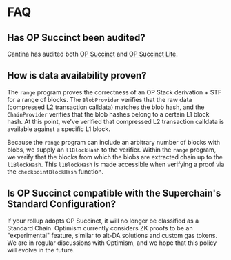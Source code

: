 # FAQ

## Has OP Succinct been audited?

Cantina has audited both [OP Succinct](https://github.com/succinctlabs/op-succinct/blob/edward/docs/audits/OP%20Succinct%20Spearbit.pdf) and [OP Succinct Lite](https://github.com/succinctlabs/op-succinct/blob/edward/docs/audits/OP%20Succinct%20Lite%20Spearbit.pdf). 

## How is data availability proven?

The `range` program proves the correctness of an OP Stack derivation + STF for a range of blocks. The `BlobProvider` verifies that the raw data (compressed L2 transaction calldata) matches the blob hash, and the `ChainProvider` verifies that the blob hashes belong to a certain L1 block hash. At this point, we've verified that compressed L2 transaction calldata is available against a specific L1 block. 

Because the `range` program can include an arbitrary number of blocks with blobs, we supply an `l1BlockHash` to the verifier. Within the `range` program, we verify that the blocks from which the blobs are extracted chain up to the `l1BlockHash`. This `l1BlockHash` is made accessible when verifying a proof via the `checkpointBlockHash` function.

## Is OP Succinct compatible with the Superchain's Standard Configuration?

If your rollup adopts OP Succinct, it will no longer be classified as a Standard Chain. Optimism currently considers ZK proofs to be an "experimental" feature, similar to alt-DA solutions and custom gas tokens. We are in regular discussions with Optimism, and we hope that this policy will evolve in the future.

